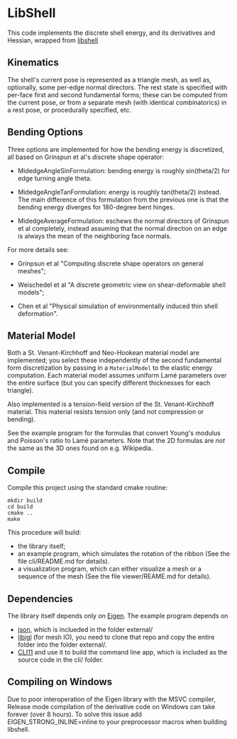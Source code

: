 # LibShell

This code implements the discrete shell energy, and its derivatives and Hessian, wrapped from [libshell](https://github.com/evouga/libshell)

## Kinematics

The shell's current pose is represented as a triangle mesh, as well as, optionally, some per-edge normal directors. The rest state is specified with per-face first and second fundamental forms; these can be computed from the current pose, or from a separate mesh (with identical combinatorics) in a rest pose, or procedurally specified, etc.

## Bending Options

Three options are implemented for how the bending energy is discretized, all based on Grinspun et al's discrete shape operator:

* MidedgeAngleSinFormulation: bending energy is roughly sin(theta/2) for edge turning angle theta.

* MidedgeAngleTanFormulation: energy is roughly tan(theta/2) instead. The main difference of this formulation from the previous one is that the bending energy diverges for 180-degree bent hinges.

* MidedgeAverageFormulation: eschews the normal directors of Grinspun et al completely, instead assuming that the normal direction on an edge is always the mean of the neighboring face normals.

For more details see:

* Grinpsun et al "Computing discrete shape operators on general meshes"; 

* Weischedel et al "A discrete geometric view on shear-deformable shell models";

* Chen et al "Physical simulation of environmentally induced thin shell deformation".

## Material Model

Both a St. Venant-Kirchhoff and Neo-Hookean material model are implemented; you select these independently of the second fundamental form discretization by passing in a `MaterialModel` to the elastic energy computation. Each material model assumes uniform Lamé parameters over the entire surface (but you can specify different thicknesses for each triangle). 

Also implemented is a tension-field version of the St. Venant-Kirchhoff material. This material resists tension only (and not compression or bending).

See the example program for the formulas that convert Young's modulus and Poisson's ratio to Lamé parameters. Note that the 2D formulas are *not* the same as the 3D ones found on e.g. Wikipedia.

## Compile

Compile this project using the standard cmake routine:

    mkdir build
    cd build
    cmake ..
    make

This procedure will build:
 - the library itself;
 - an example program, which simulates the rotation of the ribbon (See the file cli/README.md for details).
 - a visualization program, which can either visualize a mesh or a sequence of the mesh (See the file viewer/REAME.md for details).

## Dependencies

The library itself depends only on [Eigen](https://eigen.tuxfamily.org/index.php?title=Main_Page). The example program depends on 
 - [json](https://github.com/nlohmann/json), which is inclueded in the folder external/
 - [libigl](https://github.com/libigl/libigl) (for mesh IO), you need to clone that repo and copy the entire folder into the folder external/. 
 - [CLI11](https://github.com/CLIUtils/CLI11) and use it to build the command line app, which is included as the source code in the cli/ folder.

## Compiling on Windows

Due to poor interoperation of the Eigen library with the MSVC compiler, Release mode compilation of the derivative code on Windows can take forever (over 8 hours). To solve this issue add EIGEN_STRONG_INLINE=inline to your preprocessor macros when building libshell.